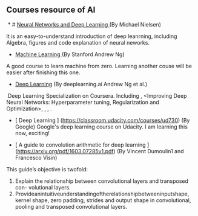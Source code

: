 ## Courses resource of AI

  * # [ Neural Networks and Deep Learning ](http://neuralnetworksanddeeplearning.com/) (By Michael Nielsen)

  It is an easy-to-understand introduction of deep leanrning, including Algebra, figures and code explanation of neural neworks.

  * [ Machine Learning ](https://www.coursera.org/learn/machine-learning) (By Stanford Andrew Ng)

  A good course to learn machine from zero. Learning another couse <Deep Learning>  will be easier after finishing this one.
  
  * [Deep Learning](https://www.coursera.org/specializations/deep-learning) (By deeplearning.ai Andrew Ng et al.)
  
  Deep Learning Specialization on Coursera. Including <Neural Networks and Deep Learning>, <Improving Deep Neural Networks: Hyperparameter tuning, Regularization and Optimization>, <Structuring Machine Learning Projects>, <Convolutional Neural Networks>, <Sequence Models>.
  
  * [ Deep Learning ] (https://classroom.udacity.com/courses/ud730) (By Google)
Google's deep learning course on Udacity. I am learning this now, exciting!

 * [ A guide to convolution arithmetic for deep learning ] (https://arxiv.org/pdf/1603.07285v1.pdf) (By Vincent Dumoulin1 and Francesco Visin)
 
This guide’s objective is twofold:
1. Explain the relationship between convolutional layers and transposed con- volutional layers.
2. Provideanintuitiveunderstandingoftherelationshipbetweeninputshape, kernel shape, zero padding, strides and output shape in convolutional, pooling and transposed convolutional layers.
